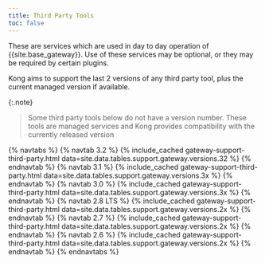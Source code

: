 ```yaml
---
title: Third Party Tools
toc: false
---
```


These are services which are used in day to day operation of {{site.base_gateway}}. Use of these services may be optional, or they may be required by certain plugins.

Kong aims to support the last 2 versions of any third party tool, plus the current managed version if available.

{:.note}
> Some third party tools below do not have a version number. These tools are managed services and Kong provides compatibility with the currently released version

{% navtabs %}
  {% navtab 3.2 %}
    {% include_cached gateway-support-third-party.html data=site.data.tables.support.gateway.versions.32 %}
  {% endnavtab %}
  {% navtab 3.1 %}
    {% include_cached gateway-support-third-party.html data=site.data.tables.support.gateway.versions.3x %}
  {% endnavtab %}
  {% navtab 3.0 %}
    {% include_cached gateway-support-third-party.html data=site.data.tables.support.gateway.versions.3x %}
  {% endnavtab %}
  {% navtab 2.8 LTS %}
    {% include_cached gateway-support-third-party.html data=site.data.tables.support.gateway.versions.2x %}
  {% endnavtab %}
  {% navtab 2.7 %}
    {% include_cached gateway-support-third-party.html data=site.data.tables.support.gateway.versions.2x %}
  {% endnavtab %}
  {% navtab 2.6 %}
    {% include_cached gateway-support-third-party.html data=site.data.tables.support.gateway.versions.2x %}
  {% endnavtab %}
{% endnavtabs %}
